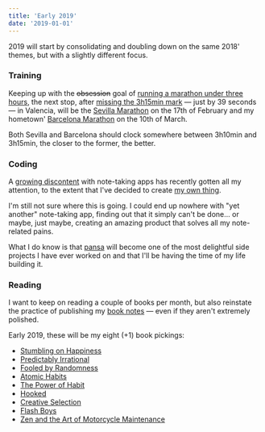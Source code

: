 ```yaml
---
title: 'Early 2019'
date: '2019-01-01'
---
```


2019 will start by consolidating and doubling down on the same 2018' themes, but with a slightly different focus.

### Training

Keeping up with the ~~obsession~~ goal of [running a marathon under three hours](/blog/2018/going-sub3), the next stop, after [missing the 3h15min mark](https://www.strava.com/activities/1996244257) — just by 39 seconds — in Valencia, will be the [Sevilla Marathon](http://www.zurichmaratonsevilla.es/) on the 17th of February and my hometown' [Barcelona Marathon](https://www.zurichmaratobarcelona.es/) on the 10th of March.

Both Sevilla and Barcelona should clock somewhere between 3h10min and 3h15min, the closer to the former, the better.

### Coding

A [growing discontent](/blog/2018/broken-notes) with note-taking apps has recently gotten all my attention, to the extent that I've decided to create [my own thing](https://github.com/MarcCollado/pansa).

I'm still not sure where this is going. I could end up nowhere with "yet another" note-taking app, finding out that it simply can't be done... or maybe, just maybe, creating an amazing product that solves all my note-related pains.

What I do know is that [pansa](/work/pansa) will become one of the most delightful side projects I have ever worked on and that I'll be having the time of my life building it.

### Reading

I want to keep on reading a couple of books per month, but also reinstate the practice of publishing my [book notes](/blog/2019/upgrading-books) — even if they aren't extremely polished.

Early 2019, these will be my eight (+1) book pickings:

- [Stumbling on Happiness](/blog/2019/stumbling-on-happiness)
- [Predictably Irrational](/blog/2019/predictably-irrational)
- [Fooled by Randomness](/blog/2019/fooled-by-randomness)
- [Atomic Habits](/blog/2019/atomic-habits)
- [The Power of Habit](https://www.amazon.com/dp/B006WAIV6M/)
- [Hooked](https://www.amazon.com/dp/B00NW01MKM/)
- [Creative Selection](https://www.amazon.com/dp/B079DVT6VP/)
- [Flash Boys](https://www.amazon.com/dp/B00HVJB4VM/)
- [Zen and the Art of Motorcycle Maintenance](https://www.amazon.com/dp/B0026772N8/)
